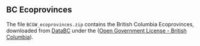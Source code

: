 ## BC Ecoprovinces

The file `BCGW_ecoprovinces.zip` contains the British Columbia Ecoprovinces, downloaded from [DataBC](http://catalogue.data.gov.bc.ca/dataset/ecoprovinces-ecoregion-ecosystem-classification-of-british-columbia) under the ([Open Government License - British Columbia](http://www.data.gov.bc.ca/local/dbc/docs/license/OGL-vbc2.0.pdf)). 
